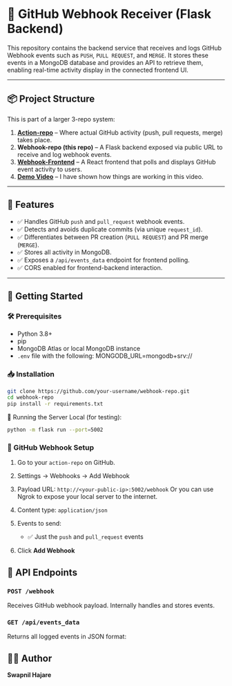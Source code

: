 # 📡 GitHub Webhook Receiver (Flask Backend)

This repository contains the backend service that receives and logs GitHub Webhook events such as `PUSH`, `PULL REQUEST`, and `MERGE`. It stores these events in a MongoDB database and provides an API to retrieve them, enabling real-time activity display in the connected frontend UI.

---

## 📦 Project Structure

This is part of a larger 3-repo system:

1. **[Action-repo](https://github.com/Swapnil-2502/action-repo)** – Where actual GitHub activity (push, pull requests, merge) takes place.
2. **Webhook-repo (this repo)** – A Flask backend exposed via public URL to receive and log webhook events.
3. **[Webhook-Frontend](https://github.com/Swapnil-2502/Webhook-Frontend)** – A React frontend that polls and displays GitHub event activity to users.
4. **[Demo Video](https://drive.google.com/file/d/1HeGPQCNH0czaIH3CBPKg1S-mCVFYCEJN/view?usp=sharing)** – I have shown how things are working in this video.
---

## 🧠 Features

- ✅ Handles GitHub `push` and `pull_request` webhook events.
- ✅ Detects and avoids duplicate commits (via unique `request_id`).
- ✅ Differentiates between PR creation (`PULL REQUEST`) and PR merge (`MERGE`).
- ✅ Stores all activity in MongoDB.
- ✅ Exposes a `/api/events_data` endpoint for frontend polling.
- ✅ CORS enabled for frontend-backend interaction.

---

## 🚀 Getting Started

### 🛠 Prerequisites

- Python 3.8+
- pip
- MongoDB Atlas or local MongoDB instance
- `.env` file with the following:
		 MONGODB_URL=mongodb+srv://<your-mongo-uri>

### 📥 Installation

```bash
git clone https://github.com/your-username/webhook-repo.git
cd webhook-repo
pip install -r requirements.txt
```

🏃 Running the Server
Local (for testing):
```bash
python -m flask run --port=5002
```

### 🔄 GitHub Webhook Setup

1.  Go to your `action-repo` on GitHub.
    
2.  Settings → Webhooks → Add Webhook
    
3.  Payload URL: `http://<your-public-ip>:5002/webhook` Or you can use Ngrok to expose your local server to the internet.
    
4.  Content type: `application/json`
    
5.  Events to send:
    
    -   ✅ Just the `push` and `pull_request` events
        
6.  Click **Add Webhook**

## 🧪 API Endpoints

### `POST /webhook`

Receives GitHub webhook payload. Internally handles and stores events.

### `GET /api/events_data`

Returns all logged events in JSON format:

## 👨‍💻 Author

**Swapnil Hajare**